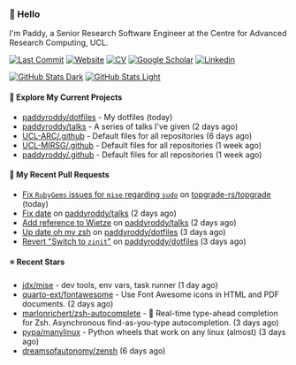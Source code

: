 ### 👋 Hello

I'm Paddy, a Senior Research Software Engineer at the Centre for Advanced
Research Computing, UCL.

[![Last Commit](https://img.shields.io/github/last-commit/paddyroddy/paddyroddy/main?label=updated)](https://github.com/paddyroddy)
[![Website](https://img.shields.io/badge/GitHub%20Pages-222?logo=githubpages&logoColor=fff&style=for-the-badge&style=flat)](https://paddyroddy.github.io)
[![CV](https://img.shields.io/badge/CV-PDF-pink.svg)](https://paddyroddy.github.io/cv)
[![Google Scholar](https://img.shields.io/badge/Google%20Scholar-4285F4?logo=googlescholar&logoColor=fff&style=for-the-badge&style=flat)](https://scholar.google.com/citations?user=OFigHUwAAAAJ)
[![Linkedin](https://img.shields.io/badge/LinkedIn-0A66C2?logo=linkedin&logoColor=fff&style=for-the-badge&style=flat)](https://www.linkedin.com/in/patrickjamesroddy)

[![GitHub Stats Dark](https://github-readme-stats-paddyroddy.vercel.app/api?username=paddyroddy&disable_animations=true&hide_border=true&hide_title=true&include_all_commits=true&rank_icon=github&show=prs_merged,reviews&show_icons=true&theme=tokyonight)](https://github.com/paddyroddy/paddyroddy#gh-dark-mode-only)
[![GitHub Stats Light](https://github-readme-stats-paddyroddy.vercel.app/api?username=paddyroddy&disable_animations=true&hide_border=true&hide_title=true&include_all_commits=true&rank_icon=github&show=prs_merged,reviews&show_icons=true&theme=default)](https://github.com/paddyroddy/paddyroddy#gh-light-mode-only)

#### 👷 Explore My Current Projects

- [paddyroddy/dotfiles](https://github.com/paddyroddy/dotfiles) - My dotfiles
  (today)
- [paddyroddy/talks](https://github.com/paddyroddy/talks) - A series of talks I&#39;ve given
  (2 days ago)
- [UCL-ARC/.github](https://github.com/UCL-ARC/.github) - Default files for all repositories
  (6 days ago)
- [UCL-MIRSG/.github](https://github.com/UCL-MIRSG/.github) - Default files for all repositories
  (1 week ago)
- [paddyroddy/.github](https://github.com/paddyroddy/.github) - Default files for all repositories
  (1 week ago)

#### 🔨 My Recent Pull Requests

- [Fix `RubyGems` issues for `mise` regarding `sudo`](https://github.com/topgrade-rs/topgrade/pull/887) on [topgrade-rs/topgrade](https://github.com/topgrade-rs/topgrade)
  (today)
- [Fix date](https://github.com/paddyroddy/talks/pull/57) on [paddyroddy/talks](https://github.com/paddyroddy/talks)
  (2 days ago)
- [Add reference to Wietze](https://github.com/paddyroddy/talks/pull/56) on [paddyroddy/talks](https://github.com/paddyroddy/talks)
  (2 days ago)
- [Up date oh my zsh](https://github.com/paddyroddy/dotfiles/pull/32) on [paddyroddy/dotfiles](https://github.com/paddyroddy/dotfiles)
  (3 days ago)
- [Revert &#34;Switch to `zinit`&#34;](https://github.com/paddyroddy/dotfiles/pull/31) on [paddyroddy/dotfiles](https://github.com/paddyroddy/dotfiles)
  (3 days ago)

#### ⭐ Recent Stars

- [jdx/mise](https://github.com/jdx/mise) - dev tools, env vars, task runner
  (1 day ago)
- [quarto-ext/fontawesome](https://github.com/quarto-ext/fontawesome) - Use Font Awesome icons in HTML and PDF documents.
  (2 days ago)
- [marlonrichert/zsh-autocomplete](https://github.com/marlonrichert/zsh-autocomplete) - 🤖 Real-time type-ahead completion for Zsh. Asynchronous find-as-you-type autocompletion.
  (3 days ago)
- [pypa/manylinux](https://github.com/pypa/manylinux) - Python wheels that work on any linux (almost)
  (3 days ago)
- [dreamsofautonomy/zensh](https://github.com/dreamsofautonomy/zensh)
  (6 days ago)
